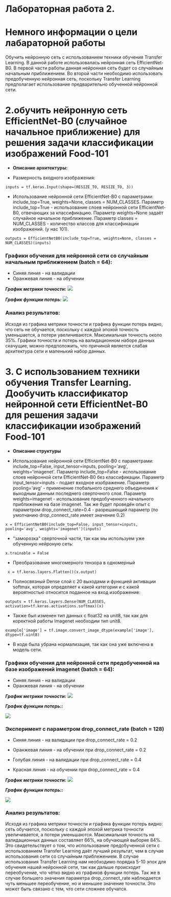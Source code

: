 Лабораторная работа 2.
====
# Немного информации о цели лабараторной работы
Обучить нейронную сеть с использованием техники обучения Transfer Learning. В данной работе использовалась нейронная сеть EfficientNet-B0. В первой части работы данная нейронная сеть будет со случайным начальным приближением. Во второй части необходимо использовать предобученную нейронная сеть, поскольку Transfer Learning предполагает использование предварительно обученной нейронной сети.

# 2.обучить нейронную сеть EfficientNet-B0 (случайное начальное приближение) для решения задачи классификации изображений Food-101
* **Описание архитектуры:**
 
* Размерность входного изображения: 
```
inputs = tf.keras.Input(shape=(RESIZE_TO, RESIZE_TO, 3))
```

* Использование нейронной сети EfficientNet-B0 с параметрами: include_top=True, weights=None, classes = NUM_CLASSES. Параметр include_top=True - использование слоев нейронной сети EfficientNet-B0, отвечающих за классификацию. Параметр weights=None задаёт случайное начальное приближение. Параметр classes = NUM_CLASSES -  количество классов для классификации изображений. (у нас 101).
```
outputs = EfficientNetB0(include_top=True, weights=None, classes = NUM_CLASSES)(inputs)
```


 ### Графики обучения для нейронной сети со случайным начальным приближением (batch = 64):
 
* Синяя линия - на валидации
* Оранжевая линия - на обучении

 ***График метрики точности:*** 
<img src="./stock_logs_64_batch/Графики/epoch_categorical_accuracy.svg">

 ***График функции потерь:*** 
<img src="./stock_logs_64_batch/Графики/epoch_loss.svg">

### Анализ результатов:
Исходя из графика метрики точности и графика функции потерь видно, что сеть не обучается, поскольку с каждой эпохой точность уменьшается, а потери увеличиваются. Максимальная точность около 35%. Графики точности и потерь на валидационном наборе данных скачущие, можно предположить, что причиной является слабая архитектура сети и маленький набор данных.

# 3. С использованием техники обучения Transfer Learning. Дообучить классификатор нейронной сети EfficientNet-B0 для решения задачи классификации изображений Food-101

* **Описание структуры** 

* Использование нейронной сети EfficientNet-B0 с параметрами: include_top=False, input_tensor=inputs, pooling='avg', weights='imagenet'. 
Параметр include_top=False - использование слоев нейронной сети EfficientNet-B0 без классификации. 
Параметр input_tensor=inputs - подает входное изображение. 
Параметр pooling='avg' - применение глобального среднего объединения к выходным данным последнего сверточного слоя. 
Параметр weights=imagenet - использование предобученного начального приближения на базе imagenet.
Так же будет проведён опыт с параметром drop_connect_rate=0.4 - разрешающий параметр
(по умолчанию drop_connect_rate имеет значение 0.2)


```
x = EfficientNetB0(include_top=False, input_tensor=inputs, pooling='avg', weights='imagenet')(inputs) 
```

* "заморозка" сверточной части, так как мы используем уже обученную нейроную сеть:
```
x.trainable = False
```

* Преобразование многомерного тензора в одномерный
```
 x = tf.keras.layers.Flatten()(x.output)
```

* Полносвязный Dense слой с 20 выходами и функцией активации softmax, которая определяет к какой категории и с какой вероятностью относится поданное на вход изображение:
```
outputs = tf.keras.layers.Dense(NUM_CLASSES, activation=tf.keras.activations.softmax)(x)
```

* Также был изменен тип данных с float32 на unit8, так как для коректной работы Imagenet необходим тип unit8.
```
example['image'] = tf.image.convert_image_dtype(example['image'], dtype=tf.uint8)
```

* В коде была убрана нормализация, так как она уже включена в модель сети. 

 ### Графики обучения для нейронной сети предобученной на базе изображений imagenet (batch = 64):
 
* Синяя линия - на валидации
* Оранжевая линия - на обучении

 ***График метрики точности:*** 
<img src="./modif_logs_64_batch/Графики/epoch_categorical_accuracy.svg">

 ***График функции потерь::*** 
 
<img src="./modif_logs_64_batch/Графики/epoch_loss.svg">

 ### Эксперимент с параметром drop_connect_rate (batch = 128)
 
* Синяя линия - на валидации при drop_connect_rate = 0.2
* Оранжевая линия - на обучении при drop_connect_rate = 0.2

* Голубая линия - на валидации при drop_connect_rate = 0.4
* Красная линия - на обучении при drop_connect_rate = 0.4


 ***График метрики точности:*** 
<img src="./modif_logs_128_batch/Графики/epoch_categorical_accuracy.svg">

 ***График функции потерь::*** 
 
<img src="./modif_logs_128_batch/Графики/epoch_loss.svg">

### Анализ результатов:

Исходя из графика метрики точности и графика функции потерь видно: сеть обучается, поскольку с каждой эпохой метрика точности увеличивается, а потери уменьшаются. Максимальная точность на валидационных данных составляет 66%, на обучающей выборке 84%. Это свидетельствует о том, что использование предобученной сети с использованием Transfer Learning даёт лучший результат, чем в случае использования сети со случайным приблежением. В случае использования Transfer Learning нам необходимо порядка 5-10 эпох для обучения нашей нейронной сети, так как дальше происходит переобучение, что чётко видно из графиков функции потерь. Так же в случае большего значения параметра drop_connect_rate наблюдается чуть меньшее переобучение, но и меньшее значение точности. Это может быть связано с тем, что сети сложнее обучатся.
